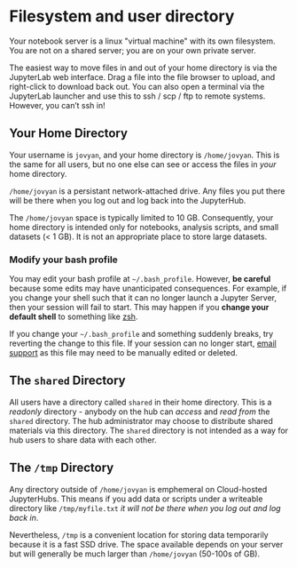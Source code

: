 # Filesystem and user directory

Your notebook server is a linux "virtual machine" with its own filesystem.
You are not on a shared server; you are on your own private server.

The easiest way to move files in and out of your home directory is via the JupyterLab web interface.
Drag a file into the file browser to upload, and right-click to download back out.
You can also open a terminal via the JupyterLab launcher and use this to ssh / scp / ftp to remote systems.
However, you can’t ssh in!

## Your Home Directory

Your username is ``jovyan``, and your home directory is ``/home/jovyan``.
This is the same for all users, but no one else can see or access the files in *your* home directory.

``/home/jovyan`` is a persistant network-attached drive. Any files you put there will be there when you
log out and log back into the JupyterHub. 

The ``/home/jovyan`` space is typically limited to 10 GB. Consequently, your home directory is intended 
only for notebooks, analysis scripts, and small datasets (< 1 GB). It is not an appropriate place to store 
large datasets.

### Modify your bash profile

You may edit your bash profile at `~/.bash_profile`.
However, **be careful** because some edits may have unanticipated consequences.
For example, if you change your shell such that it can no longer launch a Jupyter Server, then your session will fail to start.
This may happen if you **change your default shell** to something like [zsh](https://ohmyz.sh/).

If you change your `~/.bash_profile` and something suddenly breaks, try reverting the change to this file.
If your session can no longer start, [email support](support:email) as this file may need to be manually edited or deleted.

## The `shared` Directory

All users have a directory called `shared` in their home directory.
This is a *readonly* directory - anybody on the hub can *access* and *read from* the `shared` directory.
The hub administrator may choose to distribute shared materials via this directory.
The `shared` directory is not intended as a way for hub users to share data with each other.

## The `/tmp` Directory

Any directory outside of ``/home/jovyan`` is emphemeral on Cloud-hosted JupyterHubs. This means if you 
add data or scripts under a writeable directory like `/tmp/myfile.txt` *it will not be there when you
log out and log back in*. 

Nevertheless, `/tmp` is a convenient location for storing data temporarily 
because it is a fast SSD drive. The space available depends on your server but will generally be much 
larger than ``/home/jovyan`` (50-100s of GB).

